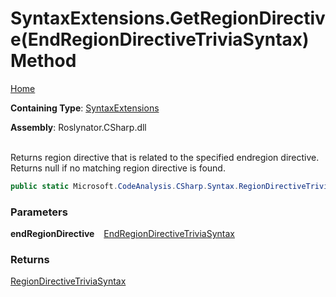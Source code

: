 # SyntaxExtensions\.GetRegionDirective\(EndRegionDirectiveTriviaSyntax\) Method

[Home](../../../../README.md)

**Containing Type**: [SyntaxExtensions](../README.md)

**Assembly**: Roslynator\.CSharp\.dll

\
Returns region directive that is related to the specified endregion directive\. Returns null if no matching region directive is found\.

```csharp
public static Microsoft.CodeAnalysis.CSharp.Syntax.RegionDirectiveTriviaSyntax GetRegionDirective(this Microsoft.CodeAnalysis.CSharp.Syntax.EndRegionDirectiveTriviaSyntax endRegionDirective)
```

### Parameters

**endRegionDirective** &ensp; [EndRegionDirectiveTriviaSyntax](https://docs.microsoft.com/en-us/dotnet/api/microsoft.codeanalysis.csharp.syntax.endregiondirectivetriviasyntax)

### Returns

[RegionDirectiveTriviaSyntax](https://docs.microsoft.com/en-us/dotnet/api/microsoft.codeanalysis.csharp.syntax.regiondirectivetriviasyntax)

